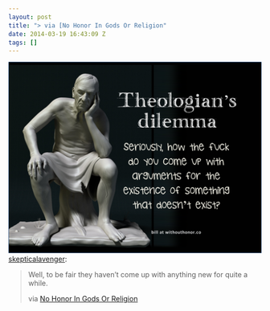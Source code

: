 ```yaml
---
layout: post
title: "> via [No Honor In Gods Or Religion"
date: 2014-03-19 16:43:09 Z
tags: []
---
```

![](/media/2014/03/80076070190.png)
[skepticalavenger](http://skepticalavenger.tumblr.com/post/80072652398/well-to-be-fair-they-havent-come-up-with):

> Well, to be fair they haven’t come up with anything new for quite a while.
> 
> via [No Honor In Gods Or Religion](https://www.facebook.com/withouthonor)
